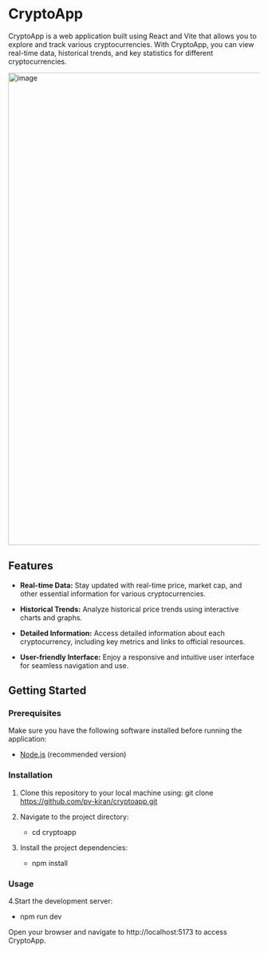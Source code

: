 # CryptoApp

CryptoApp is a web application built using React and Vite that allows you to explore and track various cryptocurrencies. With CryptoApp, you can view real-time data, historical trends, and key statistics for different cryptocurrencies.

<img width="947" alt="image" src="https://github.com/pv-kiran/cryptoapp/assets/106447921/c97b06f9-6af9-4f49-9292-463a511dd718">


## Features

- **Real-time Data:** Stay updated with real-time price, market cap, and other essential information for various cryptocurrencies.

- **Historical Trends:** Analyze historical price trends using interactive charts and graphs.

- **Detailed Information:** Access detailed information about each cryptocurrency, including key metrics and links to official resources.

- **User-friendly Interface:** Enjoy a responsive and intuitive user interface for seamless navigation and use.

## Getting Started

### Prerequisites

Make sure you have the following software installed before running the application:

- [Node.js](https://nodejs.org/) (recommended version)

### Installation


1. Clone this repository to your local machine using:
   git clone https://github.com/pv-kiran/cryptoapp.git

2. Navigate to the project directory:
   - cd cryptoapp

3. Install the project dependencies:
   -  npm install


### Usage

4.Start the development server:
- npm run dev

Open your browser and navigate to http://localhost:5173 to access CryptoApp.
